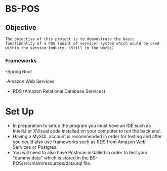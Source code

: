 # BS-POS
## Objective

`The objective of this project is to demonstrate the basic functionality of a POS (point of service)
 system which would be used within the service industy. (Still in the works)`


### Frameworks

-Spring Boot

-Amazon Web Services
+ RDS (Amazon Relational Database Services)

# Set Up

- In preparation to setup the program you must have an IDE
  such as IntelliJ or XVisual code installed on your computer
  to run the back end.
- Having a MySQL account is recommended in order for testing 
  and after you could also use frameworks such as RDS from Amazon
  Web Services or Postgres.
- You will need to also have Postman installed in order to 
  test your "dummy data" which is stored in the 
  BS-POS/src/main/resources/data.sql file.

